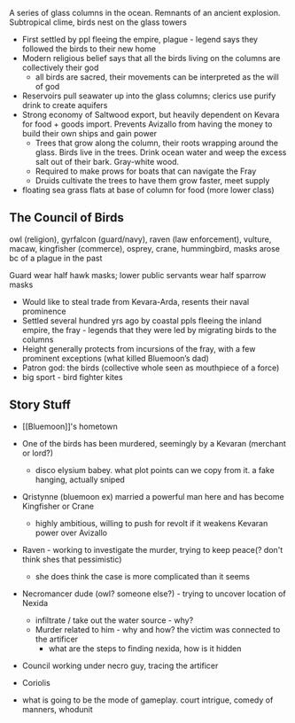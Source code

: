 A series of glass columns in the ocean. Remnants of an ancient explosion. Subtropical clime, birds nest on the glass towers

- First settled by ppl fleeing the empire, plague - legend says they followed the birds to their new home
- Modern religious belief says that all the birds living on the columns are collectively their god
	- all birds are sacred, their movements can be interpreted as the will of god
- Reservoirs pull seawater up into the glass columns; clerics use purify drink to create aquifers
- Strong economy of Saltwood export, but heavily dependent on Kevara for food + goods import. Prevents Avizallo from having the money to build their own ships and gain power
	- Trees that grow along the column, their roots wrapping around the glass. Birds live in the trees. Drink ocean water and weep the excess salt out of their bark. Gray-white wood.
	- Required to make prows for boats that can navigate the Fray
	- Druids cultivate the trees to have them grow faster, meet supply
- floating sea grass flats at base of column for food (more lower class)

## The Council of Birds
owl (religion), gyrfalcon (guard/navy), raven (law enforcement), vulture, macaw, kingfisher (commerce), osprey, crane, hummingbird,
masks arose bc of a plague in the past

Guard wear half hawk masks; lower public servants wear half sparrow masks
- Would like to steal trade from Kevara-Arda, resents their naval prominence
- Settled several hundred yrs ago by coastal ppls fleeing the inland empire, the fray - legends that they were led by migrating birds to the columns
- Height generally protects from incursions of the fray, with a few prominent exceptions (what killed Bluemoon’s dad)
- Patron god: the birds (collective whole seen as mouthpiece of a force)
- big sport - bird fighter kites





## Story Stuff

- [[Bluemoon]]'s hometown

- One of the birds has been murdered, seemingly by a Kevaran (merchant or lord?)
	- disco elysium babey. what plot points can we copy from it. a fake hanging, actually sniped
- Qristynne (bluemoon ex) married a powerful man here and has become Kingfisher or Crane
	- highly ambitious, willing to push for revolt if it weakens Kevaran power over Avizallo
- Raven - working to investigate the murder, trying to keep peace(? don't think shes that pessimistic)
	- she does think the case is more complicated than it seems
- Necromancer dude (owl? someone else?) - trying to uncover location of Nexida
	- infiltrate / take out the water source - why?
	- Murder related to him - why and how? the victim was connected to the artificer
		- what are the steps to finding nexida, how is it hidden
- Council working under necro guy, tracing the artificer
- Coriolis 

- what is going to be the mode of gameplay. court intrigue, comedy of manners, whodunit
